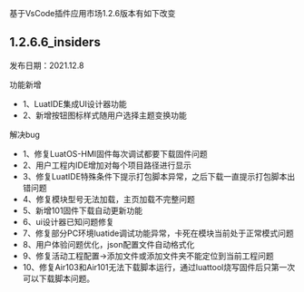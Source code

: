 基于VsCode插件应用市场1.2.6版本有如下改变
## 1.2.6.6_insiders
发布日期：2021.12.8

功能新增

* 1、LuatIDE集成UI设计器功能
* 2、新增按钮图标样式随用户选择主题变换功能

解决bug

* 1、修复LuatOS-HMI固件每次调试都要下载固件问题
* 2、用户工程内IDE增加对每个项目路径进行显示
* 3、修复LuatIDE特殊条件下提示打包脚本异常，之后下载一直提示打包脚本出错问题
* 4、修复模块型号无法加载，主页加载不完整问题
* 5、新增101固件下载自动更新功能
* 6、ui设计器已知问题修复
* 7、修复部分PC环境luatide调试功能异常，卡死在模块当前处于正常模式问题
* 8、用户体验问题优化，json配置文件自动格式化
* 9、修复活动工程配置->添加文件或添加文件夹不能定位到当前工程问题
* 10、修复Air103和Air101无法下载脚本运行，通过luattool烧写固件后只第一次可以下载脚本问题。
